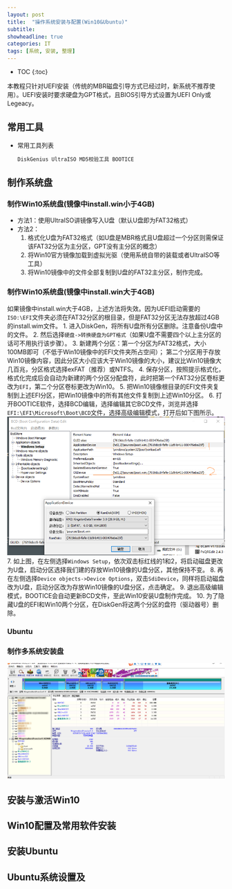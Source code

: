 ```yaml
---
layout: post
title:  "操作系统安装与配置(Win10&Ubuntu)"
subtitle: 
showheadline: true
categories: IT
tags: [系统, 安装, 整理]
---
```


* TOC
{:toc}

本教程只针对UEFI安装（传统的MBR磁盘引导方式已经过时，新系统不推荐使用）。UEFI安装时要求硬盘为GPT格式，且BIOS引导方式设置为UEFI Only或Legeacy。

## 常用工具
	
-	常用工具列表
	```bash
	DiskGenius UltraISO MD5校验工具 BOOTICE
	```

## 制作系统盘

### 制作Win10系统盘(镜像中install.win小于4GB)
- 方法1：使用UltraISO讲镜像写入U盘（默认U盘即为FAT32格式）
- 方法2：
	1. 格式化U盘为FAT32格式（如U盘是MBR格式且U盘超过一个分区则需保证该FAT32分区为主分区，GPT没有主分区的概念）
	2. 将Win10官方镜像加载到虚拟光驱（使用系统自带的装载或者UltraISO等工具）
	3. 将Win10镜像中的文件全部复制到U盘的FAT32主分区，制作完成。
	
### 制作Win10系统盘(镜像中install.win大于4GB)

如果镜像中install.win大于4GB，上述方法将失效。因为UEFI启动需要的`ISO:\EFI`文件夹必须在FAT32分区的根目录，但是FAT32分区无法存放超过4GB的install.wim文件。
	1. 进入DiskGen，将所有U盘所有分区删除。注意备份U盘中的文件。
	2. 然后选择`硬盘->转换硬盘为GPT格式`（如果U盘不需要四个以上主分区的话可不用执行该步骤）。
	3. 新建两个分区：第一个分区为FAT32格式，大小100MB即可（不低于Win10镜像中的EFI文件夹所占空间）；
		第二个分区用于存放Win10镜像内容，因此分区大小应该大于Win10镜像的大小，建议比Win10镜像大几百兆，分区格式选择exFAT（推荐）或NTFS。
	4. 保存分区，按照提示格式化，格式化完成后会自动为新建的两个分区分配盘符，此时把第一个FAT32分区卷标更改为`EFI`，第二个分区卷标更改为Win10。
	5. 把Win10镜像根目录的EFI文件夹复制到上述EFI分区，把Win10镜像中的所有其他文件复制到上述Win10分区。
	6. 打开BOOTICE软件，选择BCD编辑，选择编辑其它BCD文件，浏览并选择`EFI:\EFI\Microsoft\Boot\BCD`文件，选择高级编辑模式，打开后如下图所示。		
	![编辑BCD](/assets/2019-03-18_02.png)
	7. 如上图，在左侧选择`Windows Setup`，依次双击标红线的1和2，将启动磁盘更改为U盘，启动分区选择我们建的存放Win10镜像的U盘分区，其他保持不变。
	8. 再在左侧选择`Device objects->Device Options`，双击`SdiDevice`，同样将启动磁盘改为U盘，启动分区改为存放Win10镜像的U盘分区，点击确定。
	9. 退出高级编辑模式，BOOTICE会自动更新BCD文件，至此Win10安装U盘制作完成。
	10. 为了隐藏U盘的EFI和Win10两个分区，在DiskGen将这两个分区的盘符（驱动器号）删除。
	
### Ubuntu
### 制作多系统安装盘

![编辑BCD](/assets/2019-03-18_01.png)

## 安装与激活Win10

## Win10配置及常用软件安装

## 安装Ubuntu

## Ubuntu系统设置及



<!--\{\{ page.date - 28800 | date: "%Y-%m-%d %H:%M" }}-->
